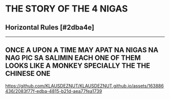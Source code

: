 # THE STORY OF THE 4 NIGAS

## Horizontal Rules [#2dba4e]


___


## ONCE A UPON A TIME MAY APAT NA NIGAS NA NAG PIC SA SALIMIN EACH ONE OF THEM LOOKS LIKE A MONKEY SPECIALLY THE THE CHINESE ONE

https://github.com/KLAUSDEZNUT/KLAUSDEZNUT.github.io/assets/163886436/2083f77f-edba-4815-b21d-aea77fea1739


